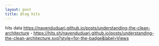 ```yaml
---
layout: post
title: Blog hits
---
```

hits data
https://navenduduari.github.io/posts/understanding-the-clean-architecture - https://hits.sh/navenduduari.github.io/posts/understanding-the-clean-architecture.svg?style=for-the-badge&label=Views
